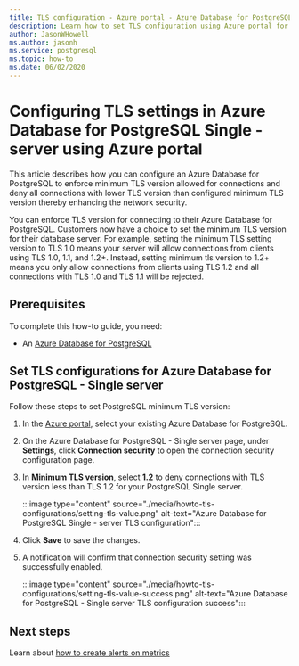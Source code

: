 ```yaml
---
title: TLS configuration - Azure portal - Azure Database for PostgreSQL - Single server
description: Learn how to set TLS configuration using Azure portal for your Azure Database for PostgreSQL Single server 
author: JasonWHowell
ms.author: jasonh
ms.service: postgresql
ms.topic: how-to
ms.date: 06/02/2020
---
```


# Configuring TLS settings in Azure Database for PostgreSQL Single - server using Azure portal

This article describes how you can configure an Azure Database for PostgreSQL to enforce minimum TLS version allowed for connections and deny all connections with lower TLS version than configured minimum TLS version thereby enhancing the network security.

You can enforce TLS version for connecting to their Azure Database for PostgreSQL. Customers now have a choice to set the minimum TLS version for their database server. For example, setting the minimum TLS setting version to TLS 1.0 means your server will allow connections from clients using TLS 1.0, 1.1, and 1.2+. Instead, setting minimum tls version to 1.2+ means you only allow connections from clients using TLS 1.2 and all connections with TLS 1.0 and TLS 1.1 will be rejected.

## Prerequisites

To complete this how-to guide, you need:

* An [Azure Database for PostgreSQL](quickstart-create-server-database-portal.md)

## Set TLS configurations for Azure Database for PostgreSQL - Single server

Follow these steps to set PostgreSQL minimum TLS version:

1. In the [Azure portal](https://portal.azure.com/), select your existing Azure Database for PostgreSQL.

1.  On the Azure Database for PostgreSQL - Single server page, under **Settings**, click **Connection security** to open the connection security configuration page.

1. In **Minimum TLS version**, select **1.2** to deny connections with TLS version less than TLS 1.2 for your PostgreSQL Single server.

    :::image type="content" source="./media/howto-tls-configurations/setting-tls-value.png" alt-text="Azure Database for PostgreSQL Single - server TLS configuration":::

1. Click **Save** to save the changes.

1. A notification will confirm that connection security setting was successfully enabled.

    :::image type="content" source="./media/howto-tls-configurations/setting-tls-value-success.png" alt-text="Azure Database for PostgreSQL - Single server TLS configuration success":::

## Next steps

Learn about [how to create alerts on metrics](howto-alert-on-metric.md)
